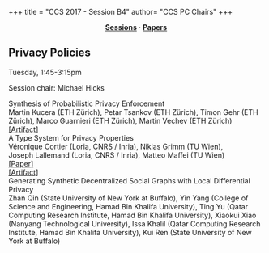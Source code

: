 +++
title = "CCS 2017 - Session B4"
author= "CCS PC Chairs"
+++
<center><a href="/sessions"><b>Sessions</b></a> &middot; <a href="/papers"><b>Papers</b></a></center>
<p>
<h2>Privacy Policies</h2>Tuesday, 1:45-3:15pm<p>Session chair: Michael Hicks<div class="bpaper"><span class="ptitle">Synthesis of Probabilistic Privacy Enforcement</span></br><div class="pblock"><span class="author">Martin&nbsp;Kucera</span> <span class="institution">(ETH Z&uuml;rich)</span>, <span class="author">Petar&nbsp;Tsankov</span> <span class="institution">(ETH Z&uuml;rich)</span>, <span class="author">Timon&nbsp;Gehr</span> <span class="institution">(ETH Z&uuml;rich)</span>, <span class="author">Marco&nbsp;Guarnieri</span> <span class="institution">(ETH Z&uuml;rich)</span>, <span class="author">Martin&nbsp;Vechev</span> <span class="institution">(ETH Z&uuml;rich)</span><br><div class="pextra"><a href="http://www.srl.inf.ethz.ch/probabilistic-security">[Artifact]</a><br></div></div></div><div class="bpaper"><span class="ptitle">A Type System for Privacy Properties</span></br><div class="pblock"><span class="author">V&eacute;ronique&nbsp;Cortier</span> <span class="institution">(Loria, CNRS / Inria)</span>, <span class="author">Niklas&nbsp;Grimm</span> <span class="institution">(TU Wien)</span>, <span class="author">Joseph&nbsp;Lallemand</span> <span class="institution">(Loria, CNRS / Inria)</span>, <span class="author">Matteo&nbsp;Maffei</span> <span class="institution">(TU Wien)</span><br><div class="pextra"><a href="https://arxiv.org/abs/1708.08340">[Paper]</a><br><a href="https://secpriv.tuwien.ac.at/tools/typeeq">[Artifact]</a><br></div></div></div><div class="bpaper"><span class="ptitle">Generating Synthetic Decentralized Social Graphs with Local Differential Privacy</span></br><div class="pblock"><span class="author">Zhan&nbsp;Qin</span> <span class="institution">(State University of New York at Buffalo)</span>, <span class="author">Yin&nbsp;Yang</span> <span class="institution">(College of Science and Engineering, Hamad Bin Khalifa University)</span>, <span class="author">Ting&nbsp;Yu</span> <span class="institution">(Qatar Computing Research Institute, Hamad Bin Khalifa University)</span>, <span class="author">Xiaokui&nbsp;Xiao</span> <span class="institution">(Nanyang Technological University)</span>, <span class="author">Issa&nbsp;Khalil</span> <span class="institution">(Qatar Computing Research Institute, Hamad Bin Khalifa University)</span>, <span class="author">Kui&nbsp;Ren</span> <span class="institution">(State University of New York at Buffalo)</span><br><div class="pextra"></div></div></div>